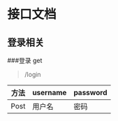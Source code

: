 # 接口文档



## 登录相关

###登录 get

> /login 

| 方法 | username | password |
| ---- | -------- | -------- |
| Post | 用户名   | 密码     |

